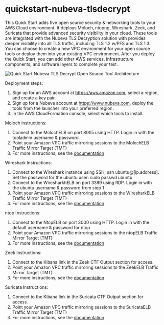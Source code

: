 # quickstart-nubeva-tlsdecrypt

This Quick Start adds five open source security & networking tools to your AWS Cloud environment. It deploys Moloch, ntopng, Wireshark, Zeek, and Suricata that provide advanced security visibility in your cloud. These tools are integrated with the Nubeva TLS Decryption solution with provides deeper visibility into all TLS traffic, including TLS 1.2 w/PFS and TLS 1.3. You can choose to create a new VPC environment for your open source tools or deploy them into your existing VPC environment. After you deploy the Quick Start, you can add other AWS services, infrastructure components, and software layers to complete your test.

![Quick Start Nubeva TLS Decrypt Open Source Tool Architecture](https://nubevalabs.s3.amazonaws.com/quickstart.png )

Deployment steps:
1. Sign up for an AWS account at https://aws.amazon.com, select a region, and create a key pair.
2. Sign up for a Nubeva account at https://www.nubeva.com, deploy the tools from the launcher into your preferred region.
3. In the AWS CloudFormation console, select which tools to install.

Moloch Instructions:
1. Connect to the MolochELB on port 8005 using HTTP. Login in with the tooladmin username & password.
2. Point your Amazon VPC traffic mirroring sessions to the MolochELB Traffic Mirror Target (TMT)
3. For more instructions, see the [documentation](https://docs.nubeva.com/moloch)

Wireshark Instructions:
1. Connect to the Wireshark instance using SSH; ssh ubuntu@[ip.address]. Set the password for the ubuntu user: sudo passwd ubuntu
2. Connect to the WiresharkhELB on port 3389 using RDP. Login in with the ubuntu username & password from step 1
3. Point your Amazon VPC traffic mirroring sessions to the WiresharkELB Traffic Mirror Target (TMT)
4. For more instructions, see the [documentation](https://docs.nubeva.com/wireshark)

ntop Instructions:
1. Connect to the NtopELB on port 3000 using HTTP. Login in with the default username & password for ntop
2. Point your Amazon VPC traffic mirroring sessions to the ntopELB Traffic Mirror Target (TMT)
3. For more instructions, see the [documentation](https://docs.nubeva.com/ntop)

Zeek Instructions:
1. Connect to the Kibana link in the Zeek CTF Output section for access.
2. Point your Amazon VPC traffic mirroring sessions to the ZeekELB Traffic Mirror Target (TMT)
3. For more instructions, see the [documentation](https://docs.nubeva.com/zeek)

Suricata Instructions:
1. Connect to the Kibana link in the Suricata CTF Output section for access.
2. Point your Amazon VPC traffic mirroring sessions to the SuricataELB Traffic Mirror Target (TMT)
3. For more instructions, see the [documentation](https://docs.nubeva.com/suricata)

